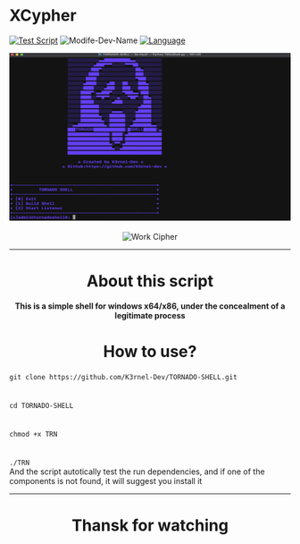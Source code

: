 # XCypher
[![Test Script](https://img.shields.io/badge/testOS-KaliLinux-brightgreen)](https://github.com/K3rnel-Dev/TORNADO-SHELL)
![Modife-Dev-Name](https://img.shields.io/badge/ModifyRepoDev-K3rnel-red)
[![Language](https://img.shields.io/badge/Language-Python/C++-e4181c.svg?labelColor=000000)](https://github.com/K3rnel-dev/TORNADO-SHELL/)
<div align="center">
<img src="https://github.com/K3rnel-Dev/TORNADO-SHELL/blob/main/trnsrc/tornado.png" width='600px' height='300px' alt="Tornado Screen">
<br><br>
<img src="https://readme-typing-svg.demolab.com?font=Fira+Code&size=30&pause=320&width=500&lines=Simple+Shell;For+Windows;X64+X86" alt="Work Cipher">
<hr>
<h1>About this script</h1>
<strong>This is a simple shell for windows x64/x86, under the concealment of a legitimate process</strong>




<strong><h1>How to use?</h1></strong>
</div>
<code>git clone https://github.com/K3rnel-Dev/TORNADO-SHELL.git
<br>
cd TORNADO-SHELL
<br>
chmod +x TRN
<br>
./TRN
</code>
And the script autotically test the run dependencies, and if one of the components is not found, it will suggest you install it

---

<h1 align="center">Thansk for watching</h1>
